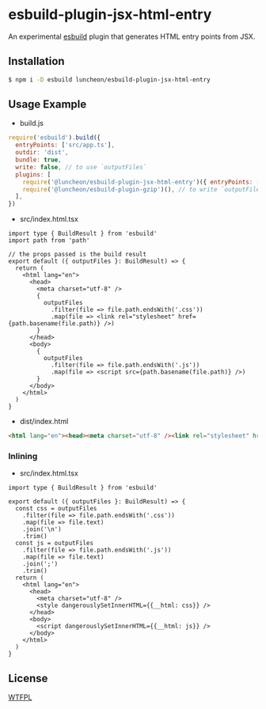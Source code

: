 # esbuild-plugin-jsx-html-entry

An experimental [esbuild](https://esbuild.github.io/) plugin that generates HTML entry points from JSX.

## Installation

```sh
$ npm i -D esbuild luncheon/esbuild-plugin-jsx-html-entry
```

## Usage Example

- build.js

```js
require('esbuild').build({
  entryPoints: ['src/app.ts'],
  outdir: 'dist',
  bundle: true,
  write: false, // to use `outputFiles`
  plugins: [
    require('@luncheon/esbuild-plugin-jsx-html-entry')({ entryPoints: ['src/index.html.tsx'] }),
    require('@luncheon/esbuild-plugin-gzip')(), // to write `outputFiles` with { write: false }
  ],
})
```

- src/index.html.tsx

```tsx
import type { BuildResult } from 'esbuild'
import path from 'path'

// the props passed is the build result
export default ({ outputFiles }: BuildResult) => {
  return (
    <html lang="en">
      <head>
        <meta charset="utf-8" />
        {
          outputFiles
            .filter(file => file.path.endsWith('.css'))
            .map(file => <link rel="stylesheet" href={path.basename(file.path)} />)
        }
      </head>
      <body>
        {
          outputFiles
            .filter(file => file.path.endsWith('.js'))
            .map(file => <script src={path.basename(file.path)} />)
        }
      </body>
    </html>
  )
}
```

- dist/index.html

```html
<html lang="en"><head><meta charset="utf-8" /><link rel="stylesheet" href="app-XKRCYGS4.css" /></head><body><script src="app-EMVAJHC6.js"></script></body></html>
```

### Inlining

- src/index.html.tsx

```tsx
import type { BuildResult } from 'esbuild'

export default ({ outputFiles }: BuildResult) => {
  const css = outputFiles
    .filter(file => file.path.endsWith('.css'))
    .map(file => file.text)
    .join('\n')
    .trim()
  const js = outputFiles
    .filter(file => file.path.endsWith('.js'))
    .map(file => file.text)
    .join(';')
    .trim()
  return (
    <html lang="en">
      <head>
        <meta charset="utf-8" />
        <style dangerouslySetInnerHTML={{__html: css}} />
      </head>
      <body>
        <script dangerouslySetInnerHTML={{__html: js}} />
      </body>
    </html>
  )
}
```

## License

[WTFPL](http://www.wtfpl.net/)
